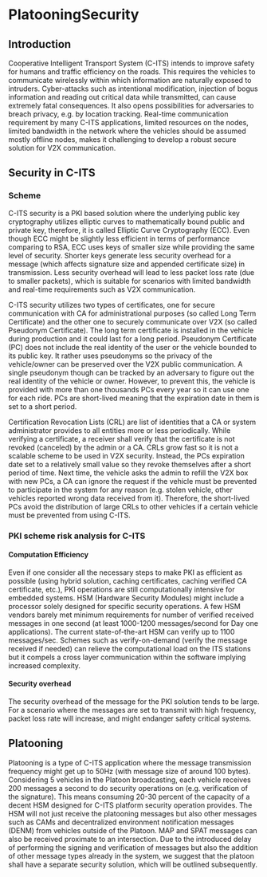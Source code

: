 # PlatooningSecurity

## Introduction
Cooperative Intelligent Transport System (C-ITS) intends to improve safety for humans and traffic efficiency on the roads. This requires the vehicles to communicate wirelessly within which information are naturally exposed to intruders. Cyber-attacks such as intentional modification, injection of bogus information and reading out critical data while transmitted, can cause extremely fatal consequences. It also opens possibilities for adversaries to breach privacy, e.g. by location tracking. Real-time communication requirement by many C-ITS applications, limited resources on the nodes, limited bandwidth in the network where the vehicles should be assumed mostly offline nodes, makes it challenging to develop a robust secure solution for V2X communication.

## Security in C-ITS
###	Scheme
C-ITS security is a PKI based solution where the underlying public key cryptography utilizes elliptic curves to mathematically bound public and private key, therefore, it is called Elliptic Curve Cryptography (ECC). Even though ECC might be slightly less efficient in terms of performance comparing to RSA, ECC uses keys of smaller size while providing the same level of security. Shorter keys generate less security overhead for a message (which affects signature size and appended certificate size) in transmission. Less security overhead will lead to less packet loss rate (due to smaller packets), which is suitable for scenarios with limited bandwidth and real-time requirements such as V2X communication.

C-ITS security utilizes two types of certificates, one for secure communication with CA for administrational purposes (so called Long Term Certificate) and the other one to securely communicate over V2X (so called Pseudonym Certificate). The long term certificate is installed in the vehicle during production and it could last for a long period. Pseudonym Certificate (PC) does not include the real identity of the user or the vehicle bounded to its public key. It rather uses pseudonyms so the privacy of the vehicle/owner can be preserved over the V2X public communication. A single pseudonym though can be tracked by an adversary to figure out the real identity of the vehicle or owner. However, to prevent this, the vehicle is provided with more than one thousands PCs every year so it can use one for each ride. PCs are short-lived meaning that the expiration date in them is set to a short period. 

Certification Revocation Lists (CRL) are list of identities that a CA or system administrator provides to all entities more or less periodically. While verifying a certificate, a receiver shall verify that the certificate is not revoked (canceled) by the admin or a CA. CRLs grow fast so it is not a scalable scheme to be used in V2X security. Instead, the PCs expiration date set to a relatively small value so they revoke themselves after a short period of time. Next time, the vehicle asks the admin to refill the V2X box with new PCs, a CA can ignore the request if the vehicle must be prevented to participate in the system for any reason (e.g. stolen vehicle, other vehicles reported wrong data received from it). Therefore, the short-lived PCs avoid the distribution of large CRLs to other vehicles if a certain vehicle must be prevented from using C-ITS.

###	PKI scheme risk analysis for C-ITS
####	Computation Efficiency
Even if one consider all the necessary steps to make PKI as efficient as possible (using hybrid solution, caching certificates, caching verified CA certificate, etc.), PKI operations are still computationally intensive for embedded systems. HSM (Hardware Security Modules) might include a processor solely designed for specific security operations. A few HSM vendors barely met minimum requirements for number of verified received messages in one second (at least 1000-1200 messages/second for Day one applications). The current state-of-the-art HSM can verify up to 1100 messages/sec. Schemes such as verify-on-demand (verify the message received if needed) can relieve the computational load on the ITS stations but it compels a cross layer communication within the software implying increased complexity.

####	Security overhead
The security overhead of the message for the PKI solution tends to be large. For a scenario where the messages are set to transmit with high frequency, packet loss rate will increase, and might endanger safety critical systems.


##	Platooning
Platooning is a type of C-ITS application where the message transmission frequency might get up to 50Hz (with message size of around 100 bytes). Considering 5 vehicles in the Platoon broadcasting, each vehicle receives 200 messages a second to do security operations on (e.g. verification of the signature). This means consuming 20-30 percent of the capacity of a decent HSM designed for C-ITS platform security operation provides. The HSM will not just receive the platooning messages but also other messages such as CAMs and decentralized environment notification messages (DENM) from vehicles outside of the Platoon. MAP and SPAT messages can also be received proximate to an intersection. Due to the introduced delay of performing the signing and verification of messages but also the addition of other message types already in the system, we suggest that the platoon shall have a separate security solution, which will be outlined subsequently. 
